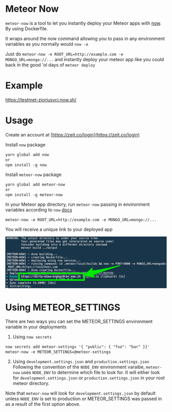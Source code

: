 # Meteor Now

`meteor-now` is a tool to let you instantly deploy your Meteor apps with [now](http://zeit.co/now). By using Dockerfile.

It wraps around the now command allowing you to pass in any environment variables as you normally would `now -e`

Just do `meteor-now -e ROOT_URL=http://example.com -e MONGO_URL=mongo://...` and instantly deploy your meteor app like you could back in the good 'ol days of `meteor deploy`

# Example
https://testmet-zioriusvcj.now.sh/

# Usage
Create an account at [https://zeit.co/login](https://zeit.co/login)

Install `now` package
```
yarn global add now
or
npm install -g now
```

Install `meteor-now` package
```
yarn global add meteor-now
or
npm install -g meteor-now
```

In your Meteor app directory, run `meteor-now` passing in environment variables according to `now` [docs](https://zeit.co/blog/environment-variables-secrets)
```
meteor-now -e ROOT_URL=http://example.com -e MONGO_URL=mongo://...
```

You will receive a unique link to your deployed app

![unique-link](assets/unique-link.png "Unique Link Terminal Image")

# Using METEOR_SETTINGS
There are two ways you can set the METEOR_SETTINGS environment variable in your deployments

1. Using `now secrets`
```
now secrets add meteor-settings '{ "public": { "foo": "bar" }}'
meteor-now -e METEOR_SETTINGS=@meteor-settings
```

2. Using `development.settings.json` and `production.settings.json`
Following the convention of the `NODE_ENV` environment varaibe, `meteor-now` uses `NODE_ENV` to determine which file to look for.
It will either look for `development.settings.json` or `production.settings.json` in your root meteor directory.

Note that `meteor-now` will look for `development.settings.json` by default unless `NODE_ENV` is set to production or METEOR_SETTINGS was passed in as a result of the first option above.
